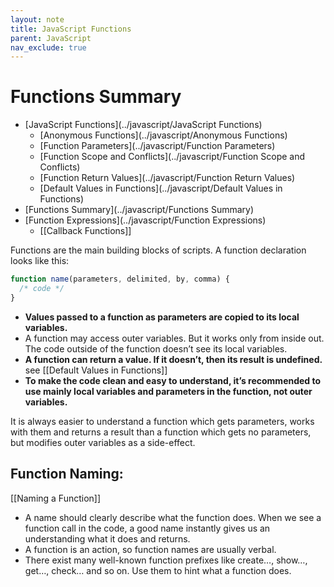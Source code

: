 ```yaml
---
layout: note
title: JavaScript Functions
parent: JavaScript
nav_exclude: true
---
```


# Functions Summary

- [JavaScript Functions](../javascript/JavaScript Functions)
  - [Anonymous Functions](../javascript/Anonymous Functions)
  - [Function Parameters](../javascript/Function Parameters)
  - [Function Scope and Conflicts](../javascript/Function Scope and Conflicts)
  - [Function Return Values](../javascript/Function Return Values)
  - [Default Values in Functions](../javascript/Default Values in Functions)
- [Functions Summary](../javascript/Functions Summary)
- [Function Expressions](../javascript/Function Expressions)
  - [[Callback Functions]]

Functions are the main building blocks of scripts. A function declaration looks like this:

```javascript
function name(parameters, delimited, by, comma) {
  /* code */
}
```

- **Values passed to a function as parameters are copied to its local variables.**
- A function may access outer variables. But it works only from inside out. The code outside of the function doesn’t see its local variables.
- **A function can return a value. If it doesn’t, then its result is undefined.** see [[Default Values in Functions]]
- **To make the code clean and easy to understand, it’s recommended to use mainly local variables and parameters in the function, not outer variables.**

It is always easier to understand a function which gets parameters, works with them and returns a result than a function which gets no parameters, but modifies outer variables as a side-effect.

## Function Naming:

[[Naming a Function]]

- A name should clearly describe what the function does. When we see a function call in the code, a good name instantly gives us an understanding what it does and returns.
- A function is an action, so function names are usually verbal.
- There exist many well-known function prefixes like create…, show…, get…, check… and so on. Use them to hint what a function does.
